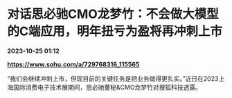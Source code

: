 # 对话思必驰CMO龙梦竹：不会做大模型的C端应用，明年扭亏为盈将再冲刺上市

**2023-10-25 01:12**

**https://www.sohu.com/a/729768316_115565**

“我们会继续冲刺上市，但现目前的关键任务是把业务做得更扎实。”近日在2023上海国际消费电子技术展期间，思必驰董秘&CMO龙梦竹对搜狐科技透露。
